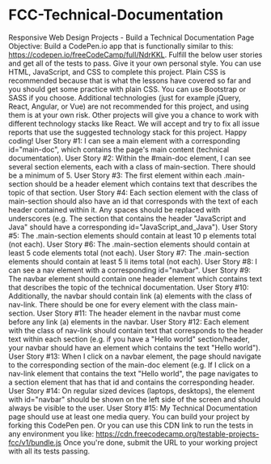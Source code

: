 # FCC-Technical-Documentation
Responsive Web Design Projects - Build a Technical Documentation Page Objective: Build a CodePen.io app that is functionally similar to this: https://codepen.io/freeCodeCamp/full/NdrKKL.  Fulfill the below user stories and get all of the tests to pass. Give it your own personal style.  You can use HTML, JavaScript, and CSS to complete this project. Plain CSS is recommended because that is what the lessons have covered so far and you should get some practice with plain CSS. You can use Bootstrap or SASS if you choose. Additional technologies (just for example jQuery, React, Angular, or Vue) are not recommended for this project, and using them is at your own risk. Other projects will give you a chance to work with different technology stacks like React. We will accept and try to fix all issue reports that use the suggested technology stack for this project. Happy coding!  User Story #1: I can see a main element with a corresponding id="main-doc", which contains the page's main content (technical documentation).  User Story #2: Within the #main-doc element, I can see several section elements, each with a class of main-section. There should be a minimum of 5.  User Story #3: The first element within each .main-section should be a header element which contains text that describes the topic of that section.  User Story #4: Each section element with the class of main-section should also have an id that corresponds with the text of each header contained within it. Any spaces should be replaced with underscores (e.g. The section that contains the header "JavaScript and Java" should have a corresponding id="JavaScript_and_Java").  User Story #5: The .main-section elements should contain at least 10 p elements total (not each).  User Story #6: The .main-section elements should contain at least 5 code elements total (not each).  User Story #7: The .main-section elements should contain at least 5 li items total (not each).  User Story #8: I can see a nav element with a corresponding id="navbar".  User Story #9: The navbar element should contain one header element which contains text that describes the topic of the technical documentation.  User Story #10: Additionally, the navbar should contain link (a) elements with the class of nav-link. There should be one for every element with the class main-section.  User Story #11: The header element in the navbar must come before any link (a) elements in the navbar.  User Story #12: Each element with the class of nav-link should contain text that corresponds to the header text within each section (e.g. if you have a "Hello world" section/header, your navbar should have an element which contains the text "Hello world").  User Story #13: When I click on a navbar element, the page should navigate to the corresponding section of the main-doc element (e.g. If I click on a nav-link element that contains the text "Hello world", the page navigates to a section element that has that id and contains the corresponding header.  User Story #14: On regular sized devices (laptops, desktops), the element with id="navbar" should be shown on the left side of the screen and should always be visible to the user.  User Story #15: My Technical Documentation page should use at least one media query.  You can build your project by forking this CodePen pen. Or you can use this CDN link to run the tests in any environment you like: https://cdn.freecodecamp.org/testable-projects-fcc/v1/bundle.js  Once you're done, submit the URL to your working project with all its tests passing.
